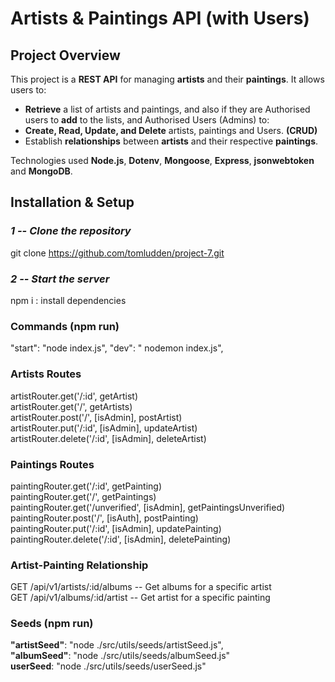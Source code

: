 # Artists & Paintings API (with Users)

## Project Overview
This project is a **REST API** for managing **artists** and their **paintings**. It allows users to:
- **Retrieve** a list of artists and paintings, and also if they are Authorised users to **add** to the lists,
 and Authorised Users (Admins) to:
- **Create, Read, Update, and Delete** artists, paintings and Users. **(CRUD)**
- Establish **relationships** between **artists** and their respective **paintings**.

Technologies used **Node.js**, **Dotenv**, **Mongoose**, **Express**, **jsonwebtoken** and **MongoDB**.

## Installation & Setup
### *1 -- Clone the repository*

git clone https://github.com/tomludden/project-7.git

### *2 -- Start the server*

npm i : install dependencies
### Commands (npm run)
"start": "node index.js",
"dev": " nodemon index.js",

### Artists Routes
artistRouter.get('/:id', getArtist)\
artistRouter.get('/', getArtists)\
artistRouter.post('/', [isAdmin], postArtist)\
artistRouter.put('/:id', [isAdmin], updateArtist)\
artistRouter.delete('/:id', [isAdmin], deleteArtist)




### Paintings Routes

paintingRouter.get('/:id', getPainting)\
paintingRouter.get('/', getPaintings)\
paintingRouter.get('/unverified', [isAdmin], getPaintingsUnverified)\
paintingRouter.post('/', [isAuth], postPainting)\
paintingRouter.put('/:id', [isAdmin], updatePainting)\
paintingRouter.delete('/:id', [isAdmin], deletePainting)

### Artist-Painting Relationship

GET	/api/v1/artists/:id/albums	-- Get albums for a specific artist\
GET	/api/v1/albums/:id/artist	-- Get artist for a specific painting

### Seeds (npm run)

**"artistSeed"**: "node ./src/utils/seeds/artistSeed.js",\
**"albumSeed"**: "node ./src/utils/seeds/albumSeed.js"\
**userSeed**: "node ./src/utils/seeds/userSeed.js"
